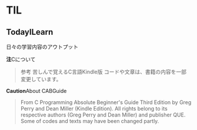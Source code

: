# TIL

## TodayILearn
日々の学習内容のアウトプット

**注**Cについて
>参考 苦しんで覚えるC言語Kindle版 コードや文章は、書籍の内容を一部変更しています。

**Caution**About CABGuide
> From C Programming Absolute Beginner's Guide Third Edition by Greg Perry and Dean Miller (Kindle Edition).
> All rights belong to its respective authors (Greg Perry and Dean Miller) and publisher QUE.
> Some of codes and texts may have been changed partly.
